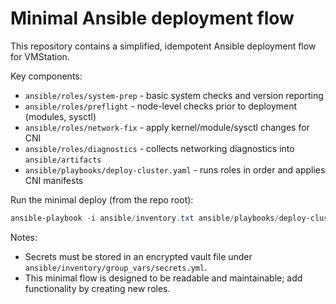Minimal Ansible deployment flow
==============================

This repository contains a simplified, idempotent Ansible deployment flow for VMStation.

Key components:
- `ansible/roles/system-prep` - basic system checks and version reporting
- `ansible/roles/preflight` - node-level checks prior to deployment (modules, sysctl)
- `ansible/roles/network-fix` - apply kernel/module/sysctl changes for CNI
- `ansible/roles/diagnostics` - collects networking diagnostics into `ansible/artifacts`
- `ansible/playbooks/deploy-cluster.yaml` - runs roles in order and applies CNI manifests

Run the minimal deploy (from the repo root):

```powershell
ansible-playbook -i ansible/inventory.txt ansible/playbooks/deploy-cluster.yaml
```

Notes:
- Secrets must be stored in an encrypted vault file under `ansible/inventory/group_vars/secrets.yml`.
- This minimal flow is designed to be readable and maintainable; add functionality by creating new roles.
